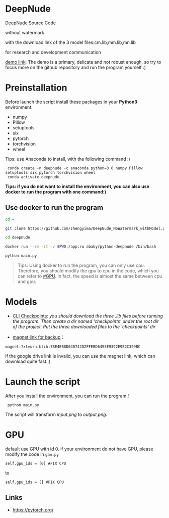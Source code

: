 
# DeepNude

DeepNude Source Code 

without watermark

with the download link of the 3 model files:cm.lib,mm.lib,mn.lib

for research and development communication

[demo link](http://39.105.149.229/): The demo is a primary, delicate and not robust enough, so try to focus more on the github repository and run the program yourself :)

# Preinstallation

Before launch the script install these packages in your **Python3** environment:
- numpy
- Pillow
- setuptools
- six
- pytorch 
- torchvision
- wheel

Tips: use Anaconda to install, with the following command  :) 


```
 conda create -n deepnude -c anaconda python=3.6 numpy Pillow setuptools six pytorch torchvision wheel
 conda activate deepnude
```

**Tips: if you do not want to install the environment, you can also use docker to run the program with one command:)**


## Use docker to run the program
```bash
cd ~

git clone https://github.com/zhengyima/DeepNude_NoWatermark_withModel.git deepnude

cd deepnude

docker run --rm -it -v $PWD:/app:rw ababy/python-deepnude /bin/bash

python main.py
```

> Tips: Using docker to run the program, you can only use cpu. Therefore, you should modify the gpu to cpu in the code, which you can refer to [#GPU](#gpu). In fact, the speed is almost the same between cpu and gpu.

# Models

* [CLI Checkpoints](https://drive.google.com/open?id=1w6ZO47To4BGh67WjeFCTBZiGVMFrK_po): *you should download the three .lib files before running the program. Then create a dir named 'checkpoints' under the root dir of the project. Put the three downloaded files to the 'checkpoints' dir*

* [magnet link for backup](magnet:?xt=urn:btih:7BE4EB8D640742D2FFEBD6495E9392E9E2C399BC)：
```
magnet:?xt=urn:btih:7BE4EB8D640742D2FFEBD6495E9392E9E2C399BC
```

if the google drive link is invalid, you can use the magnet link, which can download quite fast.:)


# Launch the script

After you install the environment, you can run the program !

```
 python main.py
```

The script will transform *input.png* to *output.png*.



# GPU
default use GPU with id 0. if your environment do not have GPU, please modify the code in `gan.py`


```
self.gpu_ids = [0] #FIX CPU
```

to

```
self.gpu_ids = [] #FIX CPU
```

## Links
- https://pytorch.org/

